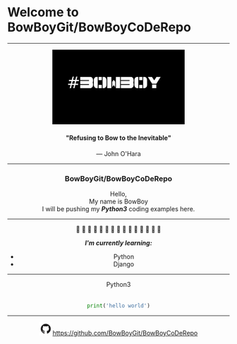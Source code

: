 
#      Welcome to BowBoyGit/BowBoyCoDeRepo
*******
<div align="center">
<img src="images/compbowboy.png" width=300>

#### "Refusing to Bow to the Inevitable"
— John O'Hara
*******

### BowBoyGit/BowBoyCoDeRepo
Hello,<br/>
My name is BowBoy<br/>
I will be pushing my ***Python3*** coding examples here.

*******
:snake: :snake: :snake: :snake: :snake: :snake: :snake: :snake: :snake: :snake: :snake: :snake: :snake: :snake: :snake:




***I'm currently learning:***
* Python
* Django
*******

Python3
```python

print('hello world')

```
*******

<img src="images/GitHub-Mark.png" width=30>https://github.com/BowBoyGit/BowBoyCoDeRepo</div>



























<!-- [GitHub](http://github.com) -->
<!-- <img src="images/pylogo.png" width=100>
![](images/pylogo.png) -->
<!-- As Grace Hopper said:
> I’ve always been more interested
> in the future than in the past. -->

<!-- ### 01 - The Basics -->



